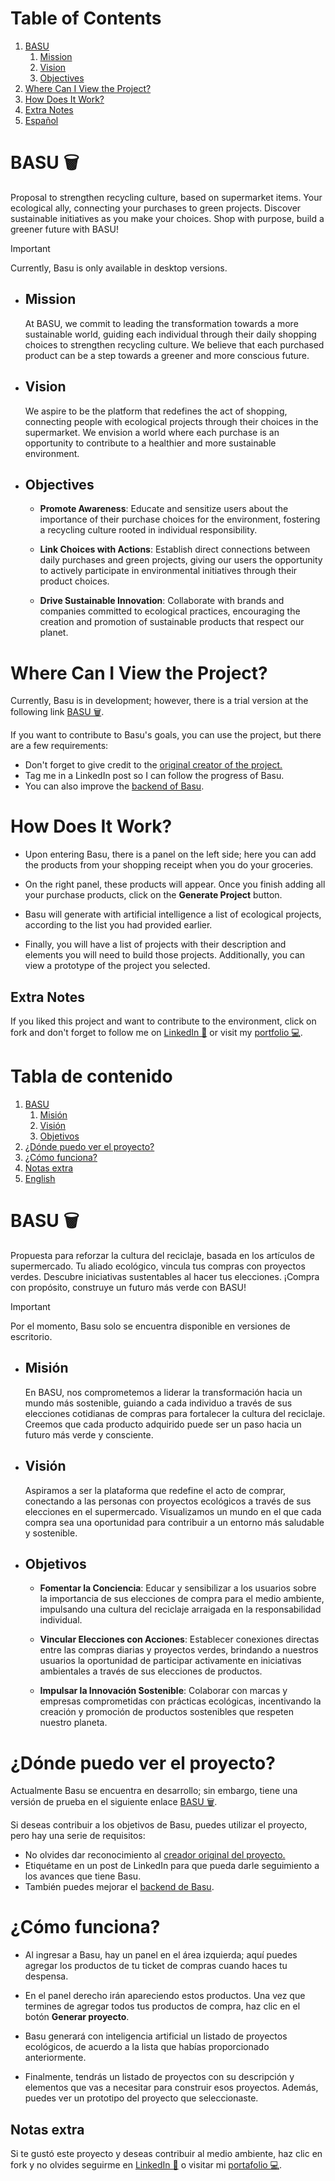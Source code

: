 <a id='english'></a>

# Table of Contents
1. [BASU](#about)
    1. [Mission](#mission2)
    2. [Vision](#vision2)
    3. [Objectives](#objectives2)
2. [Where Can I View the Project?](#where)
3. [How Does It Work?](#how)
4. [Extra Notes](#acknowledgments)
5. [Español](#spanish)

<a id='about'></a>

# BASU 🗑️

Proposal to strengthen recycling culture, based on supermarket items. Your ecological ally, connecting your purchases to green projects. Discover sustainable initiatives as you make your choices. Shop with purpose, build a greener future with BASU!

> [!IMPORTANT]
> Currently, Basu is only available in desktop versions.

<a id='mission2'></a>

- ## Mission

    At BASU, we commit to leading the transformation towards a more sustainable world, guiding each individual through their daily shopping choices to strengthen recycling culture. We believe that each purchased product can be a step towards a greener and more conscious future.

<a id='vision2'></a>

- ## Vision

    We aspire to be the platform that redefines the act of shopping, connecting people with ecological projects through their choices in the supermarket. We envision a world where each purchase is an opportunity to contribute to a healthier and more sustainable environment.

<a id='objectives2'></a>

- ## Objectives

    - **Promote Awareness**: Educate and sensitize users about the importance of their purchase choices for the environment, fostering a recycling culture rooted in individual responsibility.

    - **Link Choices with Actions**: Establish direct connections between daily purchases and green projects, giving our users the opportunity to actively participate in environmental initiatives through their product choices.

    - **Drive Sustainable Innovation**: Collaborate with brands and companies committed to ecological practices, encouraging the creation and promotion of sustainable products that respect our planet.

<a id='where'></a>

# Where Can I View the Project?
Currently, Basu is in development; however, there is a trial version at the following link [BASU 🗑️](https://basuai.netlify.app/).

If you want to contribute to Basu's goals, you can use the project, but there are a few requirements:

- Don't forget to give credit to the [original creator of the project.](https://www.linkedin.com/in/javssmarc/)
- Tag me in a LinkedIn post so I can follow the progress of Basu.
- You can also improve the [backend of Basu](https://github.com/JVSMC/basu).

<a id='how'></a>

# How Does It Work?

- Upon entering Basu, there is a panel on the left side; here you can add the products from your shopping receipt when you do your groceries.

- On the right panel, these products will appear. Once you finish adding all your purchase products, click on the **Generate Project** button.

- Basu will generate with artificial intelligence a list of ecological projects, according to the list you had provided earlier.

- Finally, you will have a list of projects with their description and elements you will need to build those projects. Additionally, you can view a prototype of the project you selected.

<a id="acknowledgments"></a>

## Extra Notes
If you liked this project and want to contribute to the environment, click on fork and don't forget to follow me on [LinkedIn 🚀](https://www.linkedin.com/in/javssmarc/) or visit my [portfolio 💻](https://jjaviermc.netlify.app/).


<a id='spanish'></a>

# Tabla de contenido
1. [BASU](#sobre)
    1. [Misión](#mision2)
    2. [Visión](#vision2)
    3. [Objetivos](#objetivos2)
2. [¿Dónde puedo ver el proyecto?](#donde)
3. [¿Cómo funciona?](#como)
4. [Notas extra](#agradecimientos)
5. [English](#english)

<a id='sobre'></a>

# BASU 🗑️

Propuesta para reforzar la cultura del reciclaje, basada en los artículos de supermercado. Tu aliado ecológico, vincula tus compras con proyectos verdes. Descubre iniciativas sustentables al hacer tus elecciones. ¡Compra con propósito, construye un futuro más verde con BASU!

> [!IMPORTANT]
> Por el momento, Basu solo se encuentra disponible en versiones de escritorio.

<a id='mision2'></a>

- ## Misión

    En BASU, nos comprometemos a liderar la transformación hacia un mundo más sostenible, guiando a cada individuo a través de sus elecciones cotidianas de compras para fortalecer la cultura del reciclaje. Creemos que cada producto adquirido puede ser un paso hacia un futuro más verde y consciente.

<a id='vision2'></a>

- ## Visión

    Aspiramos a ser la plataforma que redefine el acto de comprar, conectando a las personas con proyectos ecológicos a través de sus elecciones en el supermercado. Visualizamos un mundo en el que cada compra sea una oportunidad para contribuir a un entorno más saludable y sostenible.

<a id='objetivos2'></a>

- ## Objetivos

    - **Fomentar la Conciencia**: Educar y sensibilizar a los usuarios sobre la importancia de sus elecciones de compra para el medio ambiente, impulsando una cultura del reciclaje arraigada en la responsabilidad individual.

    - **Vincular Elecciones con Acciones**: Establecer conexiones directas entre las compras diarias y proyectos verdes, brindando a nuestros usuarios la oportunidad de participar activamente en iniciativas ambientales a través de sus elecciones de productos.

    - **Impulsar la Innovación Sostenible**: Colaborar con marcas y empresas comprometidas con prácticas ecológicas, incentivando la creación y promoción de productos sostenibles que respeten nuestro planeta.

<a id='donde'></a>

# ¿Dónde puedo ver el proyecto?
Actualmente Basu se encuentra en desarrollo; sin embargo, tiene una versión de prueba en el siguiente enlace [BASU 🗑️](https://basuai.netlify.app/).

Si deseas contribuir a los objetivos de Basu, puedes utilizar el proyecto, pero hay una serie de requisitos:

- No olvides dar reconocimiento al [creador original del proyecto.](https://www.linkedin.com/in/javssmarc/)
- Etiquétame en un post de LinkedIn para que pueda darle seguimiento a los avances que tiene Basu.
- También puedes mejorar el [backend de Basu](https://github.com/JVSMC/basu).

<a id='como'></a>

# ¿Cómo funciona?

- Al ingresar a Basu, hay un panel en el área izquierda; aquí puedes agregar los productos de tu ticket de compras cuando haces tu despensa.
  
- En el panel derecho irán apareciendo estos productos. Una vez que termines de agregar todos tus productos de compra, haz clic en el botón **Generar proyecto**.

- Basu generará con inteligencia artificial un listado de proyectos ecológicos, de acuerdo a la lista que habías proporcionado anteriormente.

- Finalmente, tendrás un listado de proyectos con su descripción y elementos que vas a necesitar para construir esos proyectos. Además, puedes ver un prototipo del proyecto que seleccionaste.


<a id="agradecimientos"></a>

## Notas extra
Si te gustó este proyecto y deseas contribuir al medio ambiente, haz clic en fork y no olvides seguirme en [LinkedIn 🚀](https://www.linkedin.com/in/javssmarc/) o visitar mi [portafolio 💻](https://jjaviermc.netlify.app).